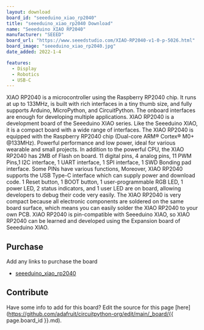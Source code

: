 ```yaml
---
layout: download
board_id: "seeeduino_xiao_rp2040"
title: "seeeduino_xiao_rp2040 Download"
name: "Seeeduino XIAO RP2040"
manufacturer: "SEEED"
board_url: "https://www.seeedstudio.com/XIAO-RP2040-v1-0-p-5026.html"
board_image: "seeeduino_xiao_rp2040.jpg"
date_added: 2022-1-4

features:
  - Display
  - Robotics
  - USB-C
---
```


XIAO RP2040 is a microcontroller using the Raspberry RP2040 chip. It runs at up to 133MHz, is built with rich interfaces in a tiny thumb size, and fully supports Arduino, MicroPython, and CircuitPython. The onboard interfaces are enough for developing multiple applications. 
XIAO RP2040 is a development board of the Seeeduino XIAO series. Like the Seeeduino XIAO, it is a compact board with a wide range of interfaces. The XIAO RP2040 is equipped with the Raspberry RP2040 chip (Dual-core ARM® Cortex® M0+ @133MHz). Powerful performance and low power, ideal for various wearable and small projects.
In addition to the powerful CPU, the XIAO RP2040 has 2MB of Flash on board. 11 digital pins, 4 analog pins, 11 PWM Pins,1 I2C interface, 1 UART interface, 1 SPI interface, 1 SWD Bonding pad interface. Some PINs have various functions, Moreover, XIAO RP2040 supports the USB Type-C interface which can supply power and download code. 1 Reset button, 1 BOOT button, 1 user-programmable RGB LED, 1 power LED, 2 status indicators, and 1 user LED are on board, allowing developers to debug their code very easily.
The XIAO RP2040 is very compact because all electronic components are soldered on the same board surface, which means you can easily solder the XIAO RP2040 to your own PCB. XIAO RP2040 is pin-compatible with Seeeduino XIAO, so XIAO RP2040 can be learned and developed using the Expansion board of Seeeduino XIAO. 

## Purchase
Add any links to purchase the board
* [seeeduino_xiao_rp2040](https://www.seeedstudio.com/XIAO-RP2040-v1-0-p-5026.html)

## Contribute

Have some info to add for this board? Edit the source for this page [here](https://github.com/adafruit/circuitpython-org/edit/main/_board/{{ page.board_id }}.md).
